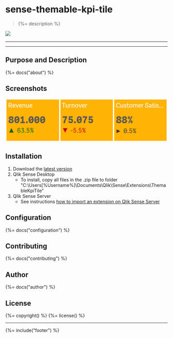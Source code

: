 # sense-themable-kpi-tile
> {%= description %}  

![](http://branch-badge.herokuapp.com/)

---

<!-- toc -->

---

## Purpose and Description
{%= docs("about") %}

## Screenshots

![](docs/images/kpis.png)

## Installation

1. Download the [latest version](https://github.com/stefanwalther/qsThemableKpiTile/raw/master/build/swr-themablekpitile_latest.zip)
2. Qlik Sense Desktop
	* To install, copy all files in the .zip file to folder "C:\Users\[%Username%]\Documents\Qlik\Sense\Extensions\ThemableKpiTile"
3. Qlik Sense Server
	* See instructions [how to import an extension on Qlik Sense Server](http://help.qlik.com/sense/en-us/developer/#../Subsystems/Workbench/Content/BuildingExtensions/HowTos/deploy-extensions.htm)

## Configuration

{%= docs("configuration") %}

## Contributing
{%= docs("contributing") %}

## Author
{%= docs("author") %}

## License
{%= copyright() %}
{%= license() %}

***

{%= include("footer") %}
